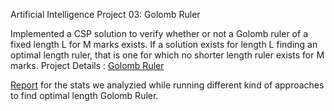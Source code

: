 Artificial Intelligence Project 03: Golomb Ruler


Implemented a CSP solution to verify whether or not a Golomb ruler of a fixed length L for M marks exists. If a solution exists for length L finding an optimal length ruler, that is one for which no shorter length ruler exists for M marks.
Project Details :  [Golomb Ruler](http://www3.cs.stonybrook.edu/~cse537/project03.html)

[Report](https://github.com/techiepanda/golomb-ruler/blob/master/Golomb%20Ruler%20Report.pdf) for the stats we analyzied while running different kind of approaches to find optimal length Golomb Ruler.


